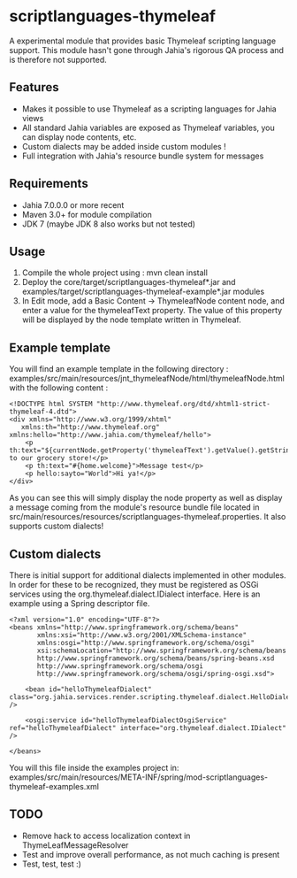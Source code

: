 # scriptlanguages-thymeleaf

A experimental module that provides basic Thymeleaf scripting language support. This module hasn't gone through Jahia's rigorous QA process and is therefore not supported.

## Features
- Makes it possible to use Thymeleaf as a scripting languages for Jahia views
- All standard Jahia variables are exposed as Thymeleaf variables, you can display node contents, etc.
- Custom dialects may be added inside custom modules !
- Full integration with Jahia's resource bundle system for messages

## Requirements
- Jahia 7.0.0.0 or more recent
- Maven 3.0+ for module compilation
- JDK 7 (maybe JDK 8 also works but not tested)

## Usage

1. Compile the whole project using : mvn clean install
2. Deploy the core/target/scriptlanguages-thymeleaf*.jar and examples/target/scriptlanguages-thymeleaf-example*.jar modules
3. In Edit mode, add a Basic Content -> ThymeleafNode content node, and enter a value for the thymeleafText property.
The value of this property will be displayed by the node template written in Thymeleaf.

## Example template

You will find an example template in the following directory : examples/src/main/resources/jnt_thymeleafNode/html/thymeleafNode.html
with the following content :

    <!DOCTYPE html SYSTEM "http://www.thymeleaf.org/dtd/xhtml1-strict-thymeleaf-4.dtd">
    <div xmlns="http://www.w3.org/1999/xhtml"
       xmlns:th="http://www.thymeleaf.org" xmlns:hello="http://www.jahia.com/thymeleaf/hello">
        <p th:text="${currentNode.getProperty('thymeleafText').getValue().getString()}">Welcome to our grocery store!</p>
        <p th:text="#{home.welcome}">Message test</p>
        <p hello:sayto="World">Hi ya!</p>
    </div>

As you can see this will simply display the node property as well as display a message coming from the module's resource
bundle file located in src/main/resources/resources/scriptlanguages-thymeleaf.properties. It also supports custom dialects!

## Custom dialects

There is initial support for additional dialects implemented in other modules. In order for these to be recognized,
they must be registered as OSGi services using the org.thymeleaf.dialect.IDialect interface. Here is an example using
a Spring descriptor file.

    <?xml version="1.0" encoding="UTF-8"?>
    <beans xmlns="http://www.springframework.org/schema/beans"
           xmlns:xsi="http://www.w3.org/2001/XMLSchema-instance"
           xmlns:osgi="http://www.springframework.org/schema/osgi"
           xsi:schemaLocation="http://www.springframework.org/schema/beans
           http://www.springframework.org/schema/beans/spring-beans.xsd
           http://www.springframework.org/schema/osgi
           http://www.springframework.org/schema/osgi/spring-osgi.xsd">

        <bean id="helloThymeleafDialect" class="org.jahia.services.render.scripting.thymeleaf.dialect.HelloDialect" />

        <osgi:service id="helloThymeleafDialectOsgiService" ref="helloThymeleafDialect" interface="org.thymeleaf.dialect.IDialect" />

    </beans>

You will this file inside the examples project in: examples/src/main/resources/META-INF/spring/mod-scriptlanguages-thymeleaf-examples.xml

## TODO

- Remove hack to access localization context in ThymeLeafMessageResolver
- Test and improve overall performance, as not much caching is present
- Test, test, test :)
